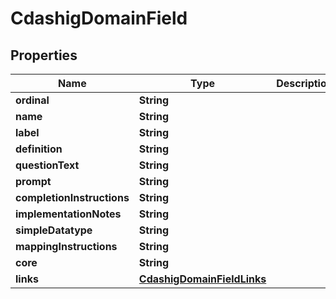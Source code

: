 

# CdashigDomainField


## Properties

| Name | Type | Description | Notes |
|------------ | ------------- | ------------- | -------------|
|**ordinal** | **String** |  |  [optional] |
|**name** | **String** |  |  [optional] |
|**label** | **String** |  |  [optional] |
|**definition** | **String** |  |  [optional] |
|**questionText** | **String** |  |  [optional] |
|**prompt** | **String** |  |  [optional] |
|**completionInstructions** | **String** |  |  [optional] |
|**implementationNotes** | **String** |  |  [optional] |
|**simpleDatatype** | **String** |  |  [optional] |
|**mappingInstructions** | **String** |  |  [optional] |
|**core** | **String** |  |  [optional] |
|**links** | [**CdashigDomainFieldLinks**](CdashigDomainFieldLinks.md) |  |  [optional] |



